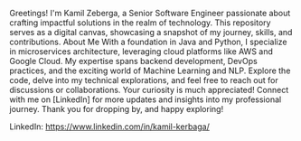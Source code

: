 
Greetings! I'm Kamil Zeberga, a Senior Software Engineer passionate about crafting impactful solutions in the realm of technology. This repository serves as a digital canvas, showcasing a snapshot of my journey, skills, and contributions. About Me With a foundation in Java and Python, I specialize in microservices architecture, leveraging cloud platforms like AWS and Google Cloud. My expertise spans backend development, DevOps practices, and the exciting world of Machine Learning and NLP. Explore the code, delve into my technical explorations, and feel free to reach out for discussions or collaborations. Your curiosity is much appreciated! Connect with me on [LinkedIn] for more updates and insights into my professional journey. Thank you for dropping by, and happy exploring!

LinkedIn: https://www.linkedin.com/in/kamil-kerbaga/
